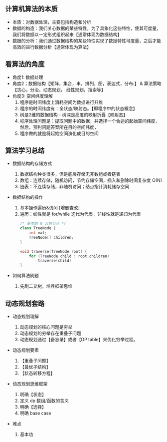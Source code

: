 ## 计算机算法的本质 ##
- 本质：对数据处理，主要包括构造和分析
- 数据的构造：我们关心数据的某些特性，为了具象化这些特性，使其可度量，我们将数据以一定形式组织起来【通常体现为数据结构】
- 数据的分析：我们通过数据结构的某些特性实现了数据特性可度量，之后才能高效的进行数据分析【通常体现为算法】

## 看算法的角度
- 角度1: 数据处理
- 角度2；数据结构【矩阵，集合，串，排列，图，表达式，分布:】 & 算法策略【贪心，分治，动态规划， 线性规划，搜索等】
- 角度3: 空间纬度理解
	1. 程序是时间纬度上消耗空间为数据进行升维
	2. 程序的时间纬度有：全状态/映射态。【即程序中的状态概念】
	3. 树是2维的数据结构 - 树深是高度的映射折叠【映射态】
	4. 程序处理问题是：提取问题中的数据，并选择一个合适的起始空间纬度，然后，预判问题答案所在目的空间纬度，
	5. 程序做的就是将起始空间演化成目的空间

## 算法学习总结 ##

- 数据结构的存储方式
    1. 数据结构种类很多，但是底层存储无非数组或者链表
    2. 数组：连续存储，随机访问，节约存储空间，插入和删除时间复杂度 O(N)
    3. 链表：不连续存储，非随机访问；结点指针消耗储存空间

- 数据结构的操作
    1. 基本操作遍历&访问 [增删查改]
    2. 遍历：线性就是 for/while 迭代为代表，非线性就是递归为代表
        ```C++
        /* 基本的 N 叉树节点 */
        class TreeNode {
            int val;
            TreeNode[] children;
        }
        ​
        void traverse(TreeNode root) {
            for (TreeNode child : root.children)
                traverse(child)
        }
        ```

- 如何算法刷题
    1. 先刷二叉树，培养框架思维

## 动态规划套路 ##

- 动态规划理解
    1. 动态规划的核心问题是穷举
    2. 动态规划的穷举存在重叠子问题 
    3. 动态规划通过【备忘录】或者【DP table】来优化穷举过程。

- 动态规划要素
    1. 【重叠子问题】
    2. 【最优子结构】 
    3. 【状态转移方程】

- 动态规划思维框架
    1. 明确【状态】
    2. 定义 dp 数组/函数的含义
    3. 明确【选择】
    4. 明确 base case

- 难点
    1. 基本功


